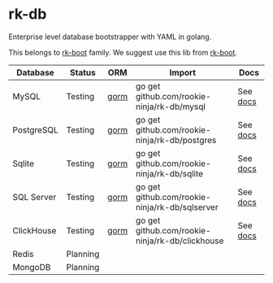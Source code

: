 # rk-db
Enterprise level database bootstrapper with YAML in golang.

This belongs to [rk-boot](https://github.com/rookie-ninja/rk-boot) family. We suggest use this lib from [rk-boot](https://github.com/rookie-ninja/rk-boot).

| Database | Status | ORM | Import | Docs |
| --- | --- | --- | --- | --- |
| MySQL | Testing | [gorm](https://gorm.io/) | go get github.com/rookie-ninja/rk-db/mysql | See [docs](mysql/README.md) |
| PostgreSQL | Testing | [gorm](https://gorm.io/) | go get github.com/rookie-ninja/rk-db/postgres | See [docs](postgres/README.md) |
| Sqlite | Testing | [gorm](https://gorm.io/) | go get github.com/rookie-ninja/rk-db/sqlite | See [docs](sqlite/README.md) |
| SQL Server | Testing | [gorm](https://gorm.io/) | go get github.com/rookie-ninja/rk-db/sqlserver | See [docs](sqlserver/README.md) |
| ClickHouse | Testing | [gorm](https://gorm.io/) | go get github.com/rookie-ninja/rk-db/clickhouse | See [docs](clickhouse/README.md) |
| Redis | Planning | | | |
| MongoDB | Planning | | | |



